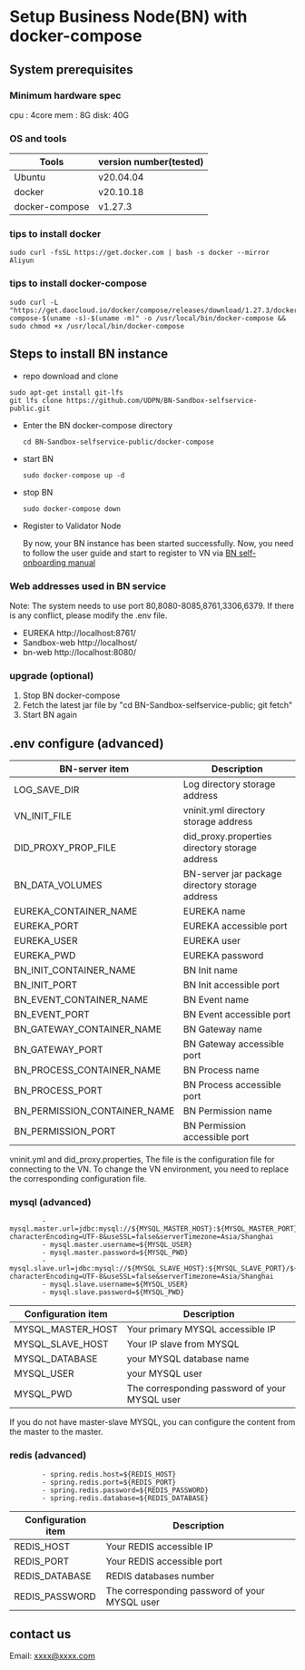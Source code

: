 # Setup Business Node(BN) with docker-compose


## System prerequisites

### Minimum hardware spec

cpu : 4core
mem : 8G
disk: 40G

### OS and tools

| Tools | version number(tested) |
| ------------------------- | ------------------------------------- |
| Ubuntu | v20.04.04 |
| docker | v20.10.18 |
| docker-compose | v1.27.3 |


### tips to install docker 
```
sudo curl -fsSL https://get.docker.com | bash -s docker --mirror Aliyun
```

### tips to install docker-compose
```
sudo curl -L "https://get.daocloud.io/docker/compose/releases/download/1.27.3/docker-compose-$(uname -s)-$(uname -m)" -o /usr/local/bin/docker-compose && sudo chmod +x /usr/local/bin/docker-compose
```

## Steps to install BN instance

- repo download and clone
```
sudo apt-get install git-lfs
git lfs clone https://github.com/UDPN/BN-Sandbox-selfservice-public.git
```
- Enter the BN docker-compose directory
  
  `cd BN-Sandbox-selfservice-public/docker-compose`
- start BN
  
  `sudo docker-compose up -d`  
- stop BN
  
  `sudo docker-compose down`  
- Register to Validator Node

  By now, your BN instance has been started successfully.  Now, you need to follow the user guide and start to register to VN via [BN self-onboarding manual](./sandbox.manual.md)

### Web addresses used in BN service

Note: The system needs to use port 80,8080-8085,8761,3306,6379. If there is any conflict, please modify the .env file.

- EUREKA
    http://localhost:8761/
- Sandbox-web
    http://localhost/
- bn-web
    http://localhost:8080/

### upgrade (optional)

1. Stop BN docker-compose
2. Fetch the latest jar file by "cd BN-Sandbox-selfservice-public; git fetch"
3. Start BN again

## .env configure (advanced)

| BN-server item | Description |
| ------------------------- | ------------------------------------- |
| LOG_SAVE_DIR | Log directory storage address |
| VN_INIT_FILE | vninit.yml directory storage address |
| DID_PROXY_PROP_FILE | did_proxy.properties directory storage address |
| BN_DATA_VOLUMES | BN-server jar package directory storage address |
| EUREKA_CONTAINER_NAME | EUREKA name |
| EUREKA_PORT | EUREKA accessible port |
| EUREKA_USER | EUREKA user |
| EUREKA_PWD | EUREKA password |
| BN_INIT_CONTAINER_NAME | BN Init name |
| BN_INIT_PORT | BN Init accessible port |
| BN_EVENT_CONTAINER_NAME | BN Event name |
| BN_EVENT_PORT | BN Event accessible port |
| BN_GATEWAY_CONTAINER_NAME | BN Gateway name |
| BN_GATEWAY_PORT | BN Gateway accessible port |
| BN_PROCESS_CONTAINER_NAME | BN Process name |
| BN_PROCESS_PORT | BN Process accessible port |
| BN_PERMISSION_CONTAINER_NAME | BN Permission name |
| BN_PERMISSION_PORT | BN Permission accessible port |

vninit.yml and did_proxy.properties, The file is the configuration file for connecting to the VN. 
To change the VN environment, you need to replace the corresponding configuration file.

### mysql (advanced)

```
        - mysql.master.url=jdbc:mysql://${MYSQL_MASTER_HOST}:${MYSQL_MASTER_PORT}/${MYSQL_DATABASE}?characterEncoding=UTF-8&useSSL=false&serverTimezone=Asia/Shanghai
        - mysql.master.username=${MYSQL_USER}
        - mysql.master.password=${MYSQL_PWD}
        - mysql.slave.url=jdbc:mysql://${MYSQL_SLAVE_HOST}:${MYSQL_SLAVE_PORT}/${MYSQL_DATABASE}?characterEncoding=UTF-8&useSSL=false&serverTimezone=Asia/Shanghai
        - mysql.slave.username=${MYSQL_USER}
        - mysql.slave.password=${MYSQL_PWD}
```

| Configuration item | Description |
| ------------------------- | ------------------------------------- |
| MYSQL_MASTER_HOST | Your primary MYSQL accessible IP |
| MYSQL_SLAVE_HOST | Your IP slave from MYSQL |
| MYSQL_DATABASE | your MYSQL database name |
| MYSQL_USER | your MYSQL user |
| MYSQL_PWD |  The corresponding password of your MYSQL user |

If you do not have master-slave MYSQL, you can configure the content from the master to the master.

### redis (advanced)

```
        - spring.redis.host=${REDIS_HOST}
        - spring.redis.port=${REDIS_PORT}
        - spring.redis.password=${REDIS_PASSWORD}
        - spring.redis.database=${REDIS_DATABASE}
```

| Configuration item | Description |
| ------------------------- | ------------------------------------- |
| REDIS_HOST | Your REDIS accessible IP |
| REDIS_PORT | Your REDIS accessible port |
| REDIS_DATABASE | REDIS databases number |
| REDIS_PASSWORD |  The corresponding password of your MYSQL user |

## contact us
Email: xxxx@xxxx.com
